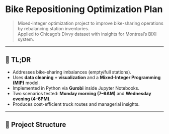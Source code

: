 # Bike Repositioning Optimization Plan

> Mixed-integer optimization project to improve bike-sharing operations by rebalancing station inventories.  
> Applied to Chicago’s Divvy dataset with insights for Montreal’s BIXI system.

---

## 📌 TL;DR
- Addresses bike-sharing imbalances (empty/full stations).  
- Uses **data cleaning + visualization** and a **Mixed-Integer Programming (MIP)** model.  
- Implemented in Python via **Gurobi** inside Jupyter Notebooks.  
- Two scenarios tested: **Monday morning (7–9AM)** and **Wednesday evening (4–6PM)**.  
- Produces cost-efficient truck routes and managerial insights.  

---

## 📂 Project Structure

